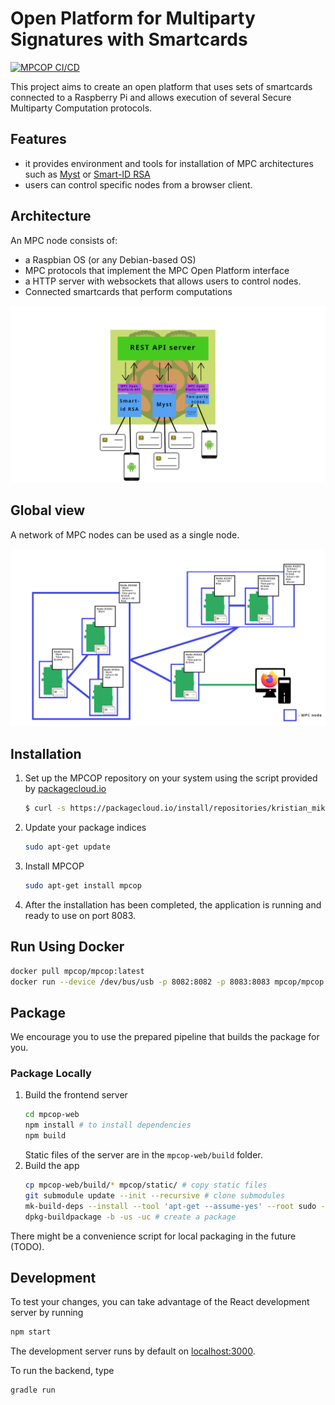 # Open Platform for Multiparty Signatures with Smartcards
[![MPCOP CI/CD](https://github.com/KristianMika/MPC-Open-Platform/actions/workflows/mpcop.yaml/badge.svg)](https://github.com/KristianMika/MPC-Open-Platform/actions/workflows/mpcop.yaml)

This project aims to create an open platform that uses sets of smartcards connected to a Raspberry Pi and allows execution of several Secure Multiparty Computation protocols. 

## Features

* it provides environment and tools for installation of MPC architectures such as [Myst](https://backdoortolerance.org/) or [Smart-ID RSA](https://research.cyber.ee/~peeter/research/esorics2017.pdf)
* users can control specific nodes from a browser client.

## Architecture 

An MPC node consists of:
* a Raspbian OS (or any Debian-based OS)
* MPC protocols that implement the MPC Open Platform interface
* a HTTP server with websockets that allows users to control nodes.
* Connected smartcards that perform computations

<div style="text-align:center">

![MPC Open Platform architecture](.github/images/MPCNodeScheme.png)

</div>

## Global view
A network of MPC nodes can be used as a single node.

<div style="text-align:center">

![Network of MPC nodes](.github/images/MPCOPNetwork.png)

</div>

## Installation

1. Set up the MPCOP repository on your system using the script provided by [packagecloud.io](https://packagecloud.io/)
    ```bash
    $ curl -s https://packagecloud.io/install/repositories/kristian_mika/mpcop/script.deb.sh | sudo bash
    ```
2. Update your package indices
    ```bash
    sudo apt-get update
    ```
3. Install MPCOP
    ```bash
    sudo apt-get install mpcop
    ```
4. After the installation has been completed, the application is running and ready to use on port 8083.

## Run Using Docker

```bash
docker pull mpcop/mpcop:latest
docker run --device /dev/bus/usb -p 8082:8082 -p 8083:8083 mpcop/mpcop:latest
```
## Package

We encourage you to use the prepared pipeline that builds the package for you.

### Package Locally

1. Build the frontend server
    ```bash
    cd mpcop-web
    npm install # to install dependencies
    npm build
    ```
    Static files of the server are in the `mpcop-web/build` folder.
2. Build the app
    ```bash
    cp mpcop-web/build/* mpcop/static/ # copy static files
    git submodule update --init --recursive # clone submodules
    mk-build-deps --install --tool 'apt-get --assume-yes' --root sudo --remove # install build dependencies
    dpkg-buildpackage -b -us -uc # create a package
    ```

There might be a convenience script for local packaging in the future (TODO).

## Development

To test your changes, you can take advantage of the React development server by running
```bash
npm start
```
The development server runs by default on [localhost:3000](localhost:3000).

To run the backend, type
```bash
gradle run
``` 

